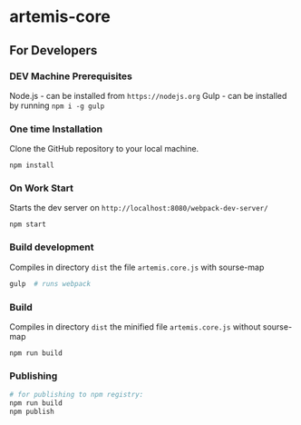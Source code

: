 # artemis-core

## For Developers

### DEV Machine Prerequisites
Node.js - can be installed from `https://nodejs.org`
Gulp - can be installed by running `npm i -g gulp`
    
### One time Installation
Clone the GitHub repository to your local machine.

    npm install

### On Work Start
Starts the dev server on `http://localhost:8080/webpack-dev-server/`
    
    npm start

### Build development
Сompiles in directory `dist` the file `artemis.core.js` with sourse-map
```sh
gulp  # runs webpack
```

### Build
Сompiles in directory `dist` the minified file `artemis.core.js` without sourse-map
    
    npm run build

### Publishing
```sh
# for publishing to npm registry:
npm run build
npm publish
```
